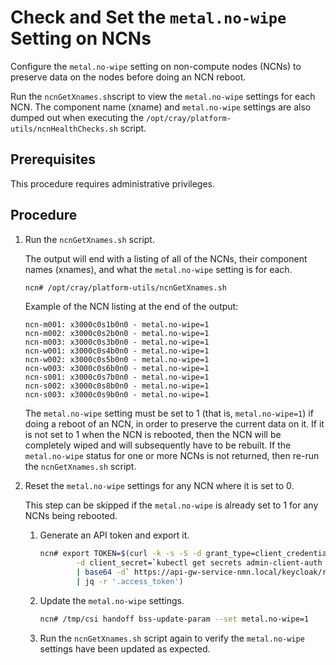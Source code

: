 # Check and Set the `metal.no-wipe` Setting on NCNs

Configure the `metal.no-wipe` setting on non-compute nodes \(NCNs\) to preserve data on the nodes before doing an NCN reboot.

Run the `ncnGetXnames.sh`script to view the `metal.no-wipe` settings for each NCN. The component name (xname) and `metal.no-wipe` settings are also dumped out when executing the `/opt/cray/platform-utils/ncnHealthChecks.sh` script.

## Prerequisites

This procedure requires administrative privileges.

## Procedure

1. Run the `ncnGetXnames.sh` script.

    The output will end with a listing of all of the NCNs, their component names (xnames), and what the `metal.no-wipe` setting is for each.

    ```bash
    ncn# /opt/cray/platform-utils/ncnGetXnames.sh
    ```

    Example of the NCN listing at the end of the output:

    ```text
    ncn-m001: x3000c0s1b0n0 - metal.no-wipe=1
    ncn-m002: x3000c0s2b0n0 - metal.no-wipe=1
    ncn-m003: x3000c0s3b0n0 - metal.no-wipe=1
    ncn-w001: x3000c0s4b0n0 - metal.no-wipe=1
    ncn-w002: x3000c0s5b0n0 - metal.no-wipe=1
    ncn-w003: x3000c0s6b0n0 - metal.no-wipe=1
    ncn-s001: x3000c0s7b0n0 - metal.no-wipe=1
    ncn-s002: x3000c0s8b0n0 - metal.no-wipe=1
    ncn-s003: x3000c0s9b0n0 - metal.no-wipe=1
    ```

    The `metal.no-wipe` setting must be set to 1 (that is, `metal.no-wipe=1`) if doing a reboot of an NCN, in order to preserve the
    current data on it. If it is not set to 1 when the NCN is rebooted, then the NCN will be completely wiped and will subsequently
    have to be rebuilt. If the `metal.no-wipe` status for one or more NCNs is not returned, then re-run the `ncnGetXnames.sh` script.

1. Reset the `metal.no-wipe` settings for any NCN where it is set to 0.

    This step can be skipped if the `metal.no-wipe` is already set to 1 for any NCNs being rebooted.

    1. Generate an API token and export it.

        ```bash
        ncn# export TOKEN=$(curl -k -s -S -d grant_type=client_credentials -d client_id=admin-client \
                -d client_secret=`kubectl get secrets admin-client-auth -o jsonpath='{.data.client-secret}' \
                | base64 -d` https://api-gw-service-nmn.local/keycloak/realms/shasta/protocol/openid-connect/token \
                | jq -r '.access_token')
        ```

    1. Update the `metal.no-wipe` settings.

        ```bash
        ncn# /tmp/csi handoff bss-update-param --set metal.no-wipe=1
        ```

    1. Run the `ncnGetXnames.sh` script again to verify the `metal.no-wipe` settings have been updated as expected.
